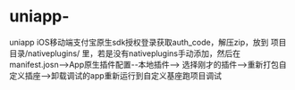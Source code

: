 # uniapp-
uniapp iOS移动端支付宝原生sdk授权登录获取auth_code，解压zip，放到  项目目录/nativeplugins/   里，若是没有nativeplugins手动添加，然后在manifest.josn-->App原生插件配置--本地插件--> 选择刚才的插件-->重新打包自定义插座-->卸载调试的app重新运行到自定义基座跑项目调试
